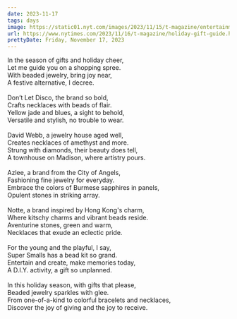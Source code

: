 ```yaml
---
date: 2023-11-17
tags: days
image: https://static01.nyt.com/images/2023/11/15/t-magazine/entertainment/11tmag_gift-guide-slide-RQIG/11tmag_gift-guide-slide-RQIG-facebookJumbo.jpg
url: https://www.nytimes.com/2023/11/16/t-magazine/holiday-gift-guide.html
prettyDate: Friday, November 17, 2023
---
```

In the season of gifts and holiday cheer,<br>Let me guide you on a shopping spree.<br>With beaded jewelry, bring joy near,<br>A festive alternative, I decree.<br><br>Don’t Let Disco, the brand so bold,<br>Crafts necklaces with beads of flair.<br>Yellow jade and blues, a sight to behold,<br>Versatile and stylish, no trouble to wear.<br><br>David Webb, a jewelry house aged well,<br>Creates necklaces of amethyst and more.<br>Strung with diamonds, their beauty does tell,<br>A townhouse on Madison, where artistry pours.<br><br>Azlee, a brand from the City of Angels,<br>Fashioning fine jewelry for everyday.<br>Embrace the colors of Burmese sapphires in panels,<br>Opulent stones in striking array.<br><br>Notte, a brand inspired by Hong Kong's charm,<br>Where kitschy charms and vibrant beads reside.<br>Aventurine stones, green and warm,<br>Necklaces that exude an eclectic pride.<br><br>For the young and the playful, I say,<br>Super Smalls has a bead kit so grand.<br>Entertain and create, make memories today,<br>A D.I.Y. activity, a gift so unplanned.<br><br>In this holiday season, with gifts that please,<br>Beaded jewelry sparkles with glee.<br>From one-of-a-kind to colorful bracelets and necklaces,<br>Discover the joy of giving and the joy to receive.